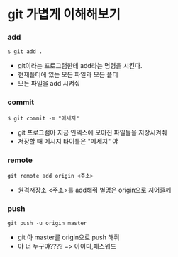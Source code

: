# git 가볍게 이해해보기

### **add**
```
$ git add .
```
-  git이라는 프로그램한테 add라는 명령을 시킨다.
- 현재폴더에 있는 모든 파일과 모든 폴더
- 모든 파일을  add 시켜줘

### **commit**
```
$ git commit -m "메세지"
```
- git 프로그램아 지금 인덱스에 모아진 파일들을 저장시켜줘
- 저장할 때 메시지 타이틀은 "메세지" 야

### **remote**
```
git remote add origin <주소>
```
- 원격저장소 <주소>를 add해줘 별명은  origin으로 지어줄께

### **push**
```
git push -u origin master
```
- git 아 master를 origin으로 push 해줘
- 야 너 누구야???? => 아이디,패스워드
